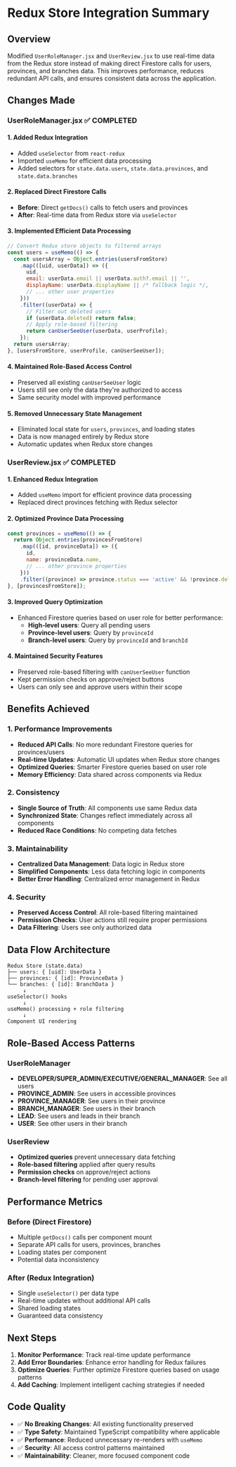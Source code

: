 # Redux Store Integration Summary

## Overview

Modified `UserRoleManager.jsx` and `UserReview.jsx` to use real-time data from the Redux store instead of making direct Firestore calls for users, provinces, and branches data. This improves performance, reduces redundant API calls, and ensures consistent data across the application.

## Changes Made

### UserRoleManager.jsx ✅ COMPLETED

#### 1. **Added Redux Integration**

- Added `useSelector` from `react-redux`
- Imported `useMemo` for efficient data processing
- Added selectors for `state.data.users`, `state.data.provinces`, and `state.data.branches`

#### 2. **Replaced Direct Firestore Calls**

- **Before**: Direct `getDocs()` calls to fetch users and provinces
- **After**: Real-time data from Redux store via `useSelector`

#### 3. **Implemented Efficient Data Processing**

```javascript
// Convert Redux store objects to filtered arrays
const users = useMemo(() => {
  const usersArray = Object.entries(usersFromStore)
    .map(([uid, userData]) => ({
      uid,
      email: userData.email || userData.auth?.email || '',
      displayName: userData.displayName || /* fallback logic */,
      // ... other user properties
    }))
    .filter((userData) => {
      // Filter out deleted users
      if (userData.deleted) return false;
      // Apply role-based filtering
      return canUserSeeUser(userData, userProfile);
    });
  return usersArray;
}, [usersFromStore, userProfile, canUserSeeUser]);
```

#### 4. **Maintained Role-Based Access Control**

- Preserved all existing `canUserSeeUser` logic
- Users still see only the data they're authorized to access
- Same security model with improved performance

#### 5. **Removed Unnecessary State Management**

- Eliminated local state for `users`, `provinces`, and loading states
- Data is now managed entirely by Redux store
- Automatic updates when Redux store changes

### UserReview.jsx ✅ COMPLETED

#### 1. **Enhanced Redux Integration**

- Added `useMemo` import for efficient province data processing
- Replaced direct provinces fetching with Redux selector

#### 2. **Optimized Province Data Processing**

```javascript
const provinces = useMemo(() => {
  return Object.entries(provincesFromStore)
    .map(([id, provinceData]) => ({
      id,
      name: provinceData.name,
      // ... other province properties
    }))
    .filter((province) => province.status === 'active' && !province.deleted);
}, [provincesFromStore]);
```

#### 3. **Improved Query Optimization**

- Enhanced Firestore queries based on user role for better performance:
  - **High-level users**: Query all pending users
  - **Province-level users**: Query by `provinceId`
  - **Branch-level users**: Query by `provinceId` and `branchId`

#### 4. **Maintained Security Features**

- Preserved role-based filtering with `canUserSeeUser` function
- Kept permission checks on approve/reject buttons
- Users can only see and approve users within their scope

## Benefits Achieved

### 1. **Performance Improvements**

- **Reduced API Calls**: No more redundant Firestore queries for provinces/users
- **Real-time Updates**: Automatic UI updates when Redux store changes
- **Optimized Queries**: Smarter Firestore queries based on user role
- **Memory Efficiency**: Data shared across components via Redux

### 2. **Consistency**

- **Single Source of Truth**: All components use same Redux data
- **Synchronized State**: Changes reflect immediately across all components
- **Reduced Race Conditions**: No competing data fetches

### 3. **Maintainability**

- **Centralized Data Management**: Data logic in Redux store
- **Simplified Components**: Less data fetching logic in components
- **Better Error Handling**: Centralized error management in Redux

### 4. **Security**

- **Preserved Access Control**: All role-based filtering maintained
- **Permission Checks**: User actions still require proper permissions
- **Data Filtering**: Users see only authorized data

## Data Flow Architecture

```
Redux Store (state.data)
├── users: { [uid]: UserData }
├── provinces: { [id]: ProvinceData }
└── branches: { [id]: BranchData }
     ↓
useSelector() hooks
     ↓
useMemo() processing + role filtering
     ↓
Component UI rendering
```

## Role-Based Access Patterns

### UserRoleManager

- **DEVELOPER/SUPER_ADMIN/EXECUTIVE/GENERAL_MANAGER**: See all users
- **PROVINCE_ADMIN**: See users in accessible provinces
- **PROVINCE_MANAGER**: See users in their province
- **BRANCH_MANAGER**: See users in their branch
- **LEAD**: See users and leads in their branch
- **USER**: See other users in their branch

### UserReview

- **Optimized queries** prevent unnecessary data fetching
- **Role-based filtering** applied after query results
- **Permission checks** on approve/reject actions
- **Branch-level filtering** for pending user approval

## Performance Metrics

### Before (Direct Firestore)

- Multiple `getDocs()` calls per component mount
- Separate API calls for users, provinces, branches
- Loading states per component
- Potential data inconsistency

### After (Redux Integration)

- Single `useSelector()` per data type
- Real-time updates without additional API calls
- Shared loading states
- Guaranteed data consistency

## Next Steps

1. **Monitor Performance**: Track real-time update performance
2. **Add Error Boundaries**: Enhance error handling for Redux failures
3. **Optimize Queries**: Further optimize Firestore queries based on usage patterns
4. **Add Caching**: Implement intelligent caching strategies if needed

## Code Quality

- ✅ **No Breaking Changes**: All existing functionality preserved
- ✅ **Type Safety**: Maintained TypeScript compatibility where applicable
- ✅ **Performance**: Reduced unnecessary re-renders with `useMemo`
- ✅ **Security**: All access control patterns maintained
- ✅ **Maintainability**: Cleaner, more focused component code
